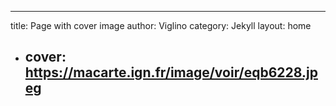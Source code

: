   ---
  title: Page with cover image
  author: Viglino
  category: Jekyll
  layout: home
+ cover: https://macarte.ign.fr/image/voir/eqb6228.jpeg
  ---
